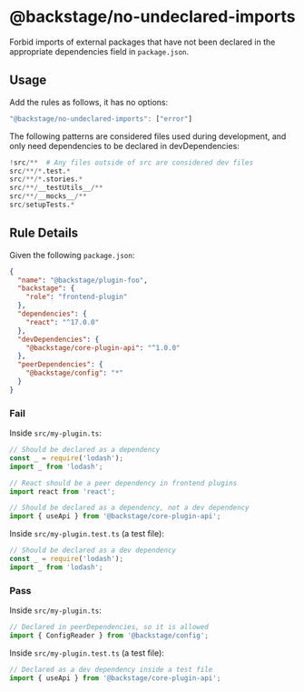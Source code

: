 # @backstage/no-undeclared-imports

Forbid imports of external packages that have not been declared in the appropriate dependencies field in `package.json`.

## Usage

Add the rules as follows, it has no options:

```js
"@backstage/no-undeclared-imports": ["error"]
```

The following patterns are considered files used during development, and only need dependencies to be declared in devDependencies:

```python
!src/**  # Any files outside of src are considered dev files
src/**/*.test.*
src/**/*.stories.*
src/**/__testUtils__/**
src/**/__mocks__/**
src/setupTests.*
```

## Rule Details

Given the following `package.json`:

```json
{
  "name": "@backstage/plugin-foo",
  "backstage": {
    "role": "frontend-plugin"
  },
  "dependencies": {
    "react": "^17.0.0"
  },
  "devDependencies": {
    "@backstage/core-plugin-api": "^1.0.0"
  },
  "peerDependencies": {
    "@backstage/config": "*"
  }
}
```

### Fail

Inside `src/my-plugin.ts`:

```ts
// Should be declared as a dependency
const _ = require('lodash');
import _ from 'lodash';

// React should be a peer dependency in frontend plugins
import react from 'react';

// Should be declared as a dependency, not a dev dependency
import { useApi } from '@backstage/core-plugin-api';
```

Inside `src/my-plugin.test.ts` (a test file):

```ts
// Should be declared as a dev dependency
const _ = require('lodash');
import _ from 'lodash';
```

### Pass

Inside `src/my-plugin.ts`:

```ts
// Declared in peerDependencies, so it is allowed
import { ConfigReader } from '@backstage/config';
```

Inside `src/my-plugin.test.ts` (a test file):

```ts
// Declared as a dev dependency inside a test file
import { useApi } from '@backstage/core-plugin-api';
```
